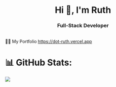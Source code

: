 <h1 align="center">Hi 👋, I'm Ruth</h1>
<h3 align="center">Full-Stack Developer</h3>

<br>👨‍💻 My Portfolio https://dot-ruth.vercel.app <br>

# 📊 GitHub Stats:
![](https://github-readme-streak-stats.herokuapp.com/?user=dot-ruth&theme=dark&hide_border=false)<br/>

